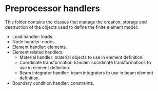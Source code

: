 # Preprocessor handlers

This folder contains the classes that manage the creation, storage and destruction of the objects used to define the finite element model:

- Load handler: loads.
- Node handler: nodes.
- Element handler: elements.
- Element related handlers:
    - Material handler: material objects to use in element definition.
    - Coordinate transformation handler: coordinate transformations to use in element definition.
	- Beam integrator handler: beam integrators to use in beam element definition.
- Boundary condition handler: constraints. 
